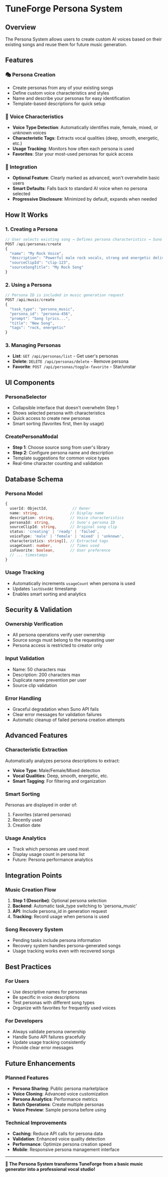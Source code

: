 # TuneForge Persona System

## Overview
The Persona System allows users to create custom AI voices based on their existing songs and reuse them for future music generation.

## Features

### 🎭 **Persona Creation**
- Create personas from any of your existing songs
- Define custom voice characteristics and styles
- Name and describe your personas for easy identification
- Template-based descriptions for quick setup

### 🎤 **Voice Characteristics**
- **Voice Type Detection**: Automatically identifies male, female, mixed, or unknown voices
- **Characteristic Tags**: Extracts vocal qualities (deep, smooth, energetic, etc.)
- **Usage Tracking**: Monitors how often each persona is used
- **Favorites**: Star your most-used personas for quick access

### 🎯 **Integration**
- **Optional Feature**: Clearly marked as advanced, won't overwhelm basic users
- **Smart Defaults**: Falls back to standard AI voice when no persona selected
- **Progressive Disclosure**: Minimized by default, expands when needed

## How It Works

### 1. **Creating a Persona**
```typescript
// User selects existing song → Defines persona characteristics → Suno creates persona
POST /api/personas/create
{
  "name": "My Rock Voice",
  "description": "Powerful male rock vocals, strong and energetic delivery",
  "sourceClipId": "clip-123",
  "sourceSongTitle": "My Rock Song"
}
```

### 2. **Using a Persona**
```typescript
// Persona ID is included in music generation request
POST /api/music/create
{
  "task_type": "persona_music",
  "persona_id": "persona-456",
  "prompt": "Song lyrics...",
  "title": "New Song",
  "tags": "rock, energetic"
}
```

### 3. **Managing Personas**
- **List**: `GET /api/personas/list` - Get user's personas
- **Delete**: `DELETE /api/personas/delete` - Remove persona
- **Favorite**: `POST /api/personas/toggle-favorite` - Star/unstar

## UI Components

### **PersonaSelector**
- Collapsible interface that doesn't overwhelm Step 1
- Shows selected persona with characteristics
- Quick access to create new personas
- Smart sorting (favorites first, then by usage)

### **CreatePersonaModal**
- **Step 1**: Choose source song from user's library
- **Step 2**: Configure persona name and description
- Template suggestions for common voice types
- Real-time character counting and validation

## Database Schema

### **Persona Model**
```typescript
{
  userId: ObjectId,           // Owner
  name: string,              // Display name
  description: string,       // Voice characteristics
  personaId: string,         // Suno's persona ID
  sourceClipId: string,      // Original song clip
  status: 'creating' | 'ready' | 'failed',
  voiceType: 'male' | 'female' | 'mixed' | 'unknown',
  characteristics: string[], // Extracted tags
  usageCount: number,        // Times used
  isFavorite: boolean,       // User preference
  // ... timestamps
}
```

### **Usage Tracking**
- Automatically increments `usageCount` when persona is used
- Updates `lastUsedAt` timestamp
- Enables smart sorting and analytics

## Security & Validation

### **Ownership Verification**
- All persona operations verify user ownership
- Source songs must belong to the requesting user
- Persona access is restricted to creator only

### **Input Validation**
- Name: 50 characters max
- Description: 200 characters max
- Duplicate name prevention per user
- Source clip validation

### **Error Handling**
- Graceful degradation when Suno API fails
- Clear error messages for validation failures
- Automatic cleanup of failed persona creation attempts

## Advanced Features

### **Characteristic Extraction**
Automatically analyzes persona descriptions to extract:
- **Voice Type**: Male/Female/Mixed detection
- **Vocal Qualities**: Deep, smooth, energetic, etc.
- **Smart Tagging**: For filtering and organization

### **Smart Sorting**
Personas are displayed in order of:
1. Favorites (starred personas)
2. Recently used
3. Creation date

### **Usage Analytics**
- Track which personas are used most
- Display usage count in persona list
- Future: Persona performance analytics

## Integration Points

### **Music Creation Flow**
1. **Step 1 (Describe)**: Optional persona selection
2. **Backend**: Automatic task_type switching to 'persona_music'
3. **API**: Include persona_id in generation request
4. **Tracking**: Record usage when persona is used

### **Song Recovery System**
- Pending tasks include persona information
- Recovery system handles persona-generated songs
- Usage tracking works even with recovered songs

## Best Practices

### **For Users**
- Use descriptive names for personas
- Be specific in voice descriptions
- Test personas with different song types
- Organize with favorites for frequently used voices

### **For Developers**
- Always validate persona ownership
- Handle Suno API failures gracefully
- Update usage tracking consistently
- Provide clear error messages

## Future Enhancements

### **Planned Features**
- **Persona Sharing**: Public persona marketplace
- **Voice Cloning**: Advanced voice customization
- **Persona Analytics**: Performance metrics
- **Batch Operations**: Create multiple personas
- **Voice Preview**: Sample persona before using

### **Technical Improvements**
- **Caching**: Reduce API calls for persona data
- **Validation**: Enhanced voice quality detection
- **Performance**: Optimize persona creation speed
- **Mobile**: Responsive persona management interface

---

**🎵 The Persona System transforms TuneForge from a basic music generator into a professional vocal studio!**
